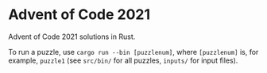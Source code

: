 # Advent of Code 2021

Advent of Code 2021 solutions in Rust.

To run a puzzle, use `cargo run --bin [puzzlenum]`, where `[puzzlenum]`
is, for example, `puzzle1` (see `src/bin/` for all puzzles, `inputs/` for input files).

